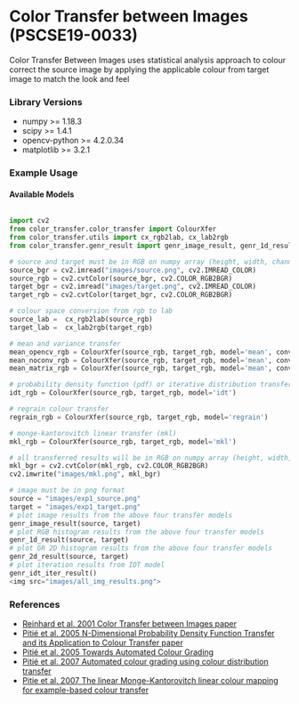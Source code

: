 # Color Transfer between Images (PSCSE19-0033)
Color Transfer Between Images uses statistical analysis approach to colour correct the source image
by applying the applicable colour from target image to match the look and feel   



### Library Versions
- numpy >= 1.18.3
- scipy >= 1.4.1
- opencv-python >= 4.2.0.34
- matplotlib >= 3.2.1

### Example Usage
#### Available Models
```python

import cv2
from color_transfer.color_transfer import ColourXfer
from color_transfer.utils import cx_rgb2lab, cx_lab2rgb
from color_transfer.genr_result import genr_image_result, genr_1d_result, genr_2d_result, genr_idt_iter_result

# source and target must be in RGB on numpy array (height, width, channel)
source_bgr = cv2.imread("images/source.png", cv2.IMREAD_COLOR)
source_rgb = cv2.cvtColor(source_bgr, cv2.COLOR_RGB2BGR)
target_bgr = cv2.imread("images/target.png", cv2.IMREAD_COLOR)
target_rgb = cv2.cvtColor(target_bgr, cv2.COLOR_RGB2BGR)

# colour space conversion from rgb to lab
source_lab =  cx_rgb2lab(source_rgb)
target_lab =  cx_lab2rgb(target_rgb)

# mean and variance transfer
mean_opencv_rgb = ColourXfer(source_rgb, target_rgb, model='mean', conversion='opencv')
mean_noconv_rgb = ColourXfer(source_rgb, target_rgb, model='mean', conversion='noconv')
mean_matrix_rgb = ColourXfer(source_rgb, target_rgb, model='mean', conversion='matrix')

# probability density function (pdf) or iterative distribution transfer (idt)
idt_rgb = ColourXfer(source_rgb, target_rgb, model='idt')

# regrain colour transfer
regrain_rgb = ColourXfer(source_rgb, target_rgb, model='regrain')

# monge-kantorovitch linear transfer (mkl)
mkl_rgb = ColourXfer(source_rgb, target_rgb, model='mkl')

# all transferred results will be in RGB on numpy array (height, width, channel)
mkl_bgr = cv2.cvtColor(mkl_rgb, cv2.COLOR_RGB2BGR)
cv2.imwrite("images/mkl.png", mkl_bgr)

# image must be in png format
source = "images/exp1_source.png"
target = "images/exp1_target.png"
# plot image results from the above four transfer models
genr_image_result(source, target)
# plot RGB histogram results from the above four transfer models
genr_1d_result(source, target)
# plot GR 2D histogram results from the above four transfer models
genr_2d_result(source, target)
# plot iteration results from IDT model
genr_idt_iter_result()
<img src="images/all_img_results.png">

```

### References
- [Reinhard et al. 2001 Color Transfer between Images paper](http://erikreinhard.com/papers/colourtransfer.pdf)
- [Pitié et al. 2005 N-Dimensional Probability Density Function Transfer and its Application to Colour Transfer paper](https://github.com/frcs/colour-transfer/blob/master/publications/pitie05iccv.pdf)
- [Pitié et al. 2005 Towards Automated Colour Grading](https://github.com/frcs/colour-transfer/blob/master/publications/pitie05cvmp.pdf)
- [Pitié et al. 2007 Automated colour grading using colour distribution transfer](https://github.com/frcs/colour-transfer/blob/master/publications/pitie07cviu.pdf)
- [Pitie et al. 2007 The linear Monge-Kantorovitch linear colour mapping for example-based colour transfer](https://github.com/frcs/colour-transfer/blob/master/publications/pitie07cvmp.pdf)
